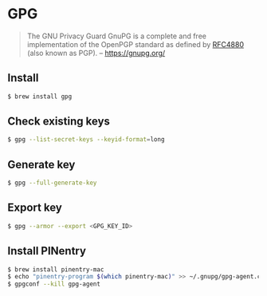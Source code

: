 # GPG

> The GNU Privacy Guard
> GnuPG is a complete and free implementation of the OpenPGP standard as defined by [RFC4880](https://www.ietf.org/rfc/rfc4880.txt) (also known as PGP).
> – https://gnupg.org/


## Install

```sh
$ brew install gpg
```

## Check existing keys

```sh
$ gpg --list-secret-keys --keyid-format=long
```

## Generate key

```sh
$ gpg --full-generate-key
```

## Export key

```sh
$ gpg --armor --export <GPG_KEY_ID>
```

## Install PINentry

```sh
$ brew install pinentry-mac
$ echo "pinentry-program $(which pinentry-mac)" >> ~/.gnupg/gpg-agent.conf
$ gpgconf --kill gpg-agent
```
